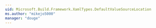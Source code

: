 ```yaml
---
uid: Microsoft.Build.Framework.XamlTypes.DefaultValueSourceLocation
ms.author: "mikejo5000"
manager: "douge"
---
```

